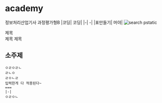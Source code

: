 # academy
정보처리산업기사 과정평가형B 
|코딩| 코딩|
|-| -|
|표만들기| 머야|
![search pstatic](https://github.com/user-attachments/assets/55b28d64-dd1c-404d-ac75-efb0bd4c80eb)


제목<br>
제목
제목

소주제
---


```
ㅇㄹㅇㄹㄴ
ㄹㄴㅇ
ㄹㅇㄴㄹ
입력한게 다 적용된다~
===
|-|
ㅇㄹㅇㄴ
```
